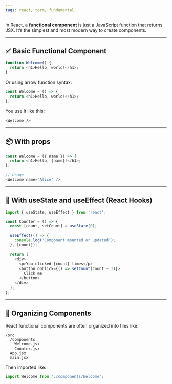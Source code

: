 ```yaml
---
tags: react, term, fundamental
---
```


In React, a **functional component** is just a JavaScript function that returns JSX. It’s the simplest and most modern way to create components.

---

## **✅ Basic Functional Component**

```js
function Welcome() {
  return <h1>Hello, world!</h1>;
}
```

Or using arrow function syntax:

```js
const Welcome = () => {
  return <h1>Hello, world!</h1>;
};
```

You use it like this:

```
<Welcome />
```

---

## **📦 With props**

```js
const Welcome = ({ name }) => {
  return <h1>Hello, {name}!</h1>;
};

// Usage
<Welcome name="Alice" />
```

---

## **🧠 With useState and useEffect (React Hooks)**

```js
import { useState, useEffect } from 'react';

const Counter = () => {
  const [count, setCount] = useState(0);

  useEffect(() => {
    console.log('Component mounted or updated');
  }, [count]);

  return (
    <div>
      <p>You clicked {count} times</p>
      <button onClick={() => setCount(count + 1)}>
        Click me
      </button>
    </div>
  );
};
```

---

## **🧩 Organizing Components**

React functional components are often organized into files like:

```
/src
  /components
    Welcome.jsx
    Counter.jsx
  App.jsx
  main.jsx
```

Then imported like:

```js
import Welcome from './components/Welcome';
```